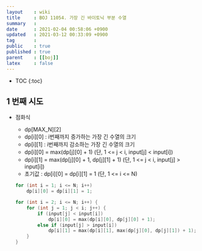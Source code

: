 ```yaml
---
layout    : wiki
title     : BOJ 11054. 가장 긴 바이토닉 부분 수열
summary   : 
date      : 2021-02-04 00:58:06 +0900
updated   : 2021-03-12 00:33:09 +0900
tag       : 
public    : true
published : true
parent    : [[boj]]
latex     : false
---
```

* TOC
{:toc}

## 1 번째 시도
- 점화식
	- dp[MAX_N][2]
	- dp[i][0] : i번째까지 증가하는 가장 긴 수열의 크기
	- dp[i][1] : i번째까지 감소하는 가장 긴 수열의 크기
	- dp[i][0] = max(dp[j][0] + 1) (단, 1 <= j < i, input[j] < input[i])
	- dp[i][1] = max(dp[j][0] + 1, dp[j][1] + 1) (단, 1 <= j < i, input[j] > input[i])
	- 초기값 : dp[i][0] = dp[i][1] = 1 (단, 1 <= i <= N)

	```cpp
	for (int i = 1; i <= N; i++)
		dp[i][0] = dp[i][1] = 1;

	for (int i = 2; i <= N; i++) {
		for (int j = 1; j < i; j++) {
			if (input[j] < input[i])
				dp[i][0] = max(dp[i][0], dp[j][0] + 1);
			else if (input[j] > input[i])
				dp[i][1] = max(dp[i][1], max(dp[j][0], dp[j][1]) + 1);
		}
	}
	```
